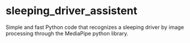 # sleeping_driver_assistent
Simple and fast Python code that recognizes a sleeping driver by image processing through the MediaPipe python library.
